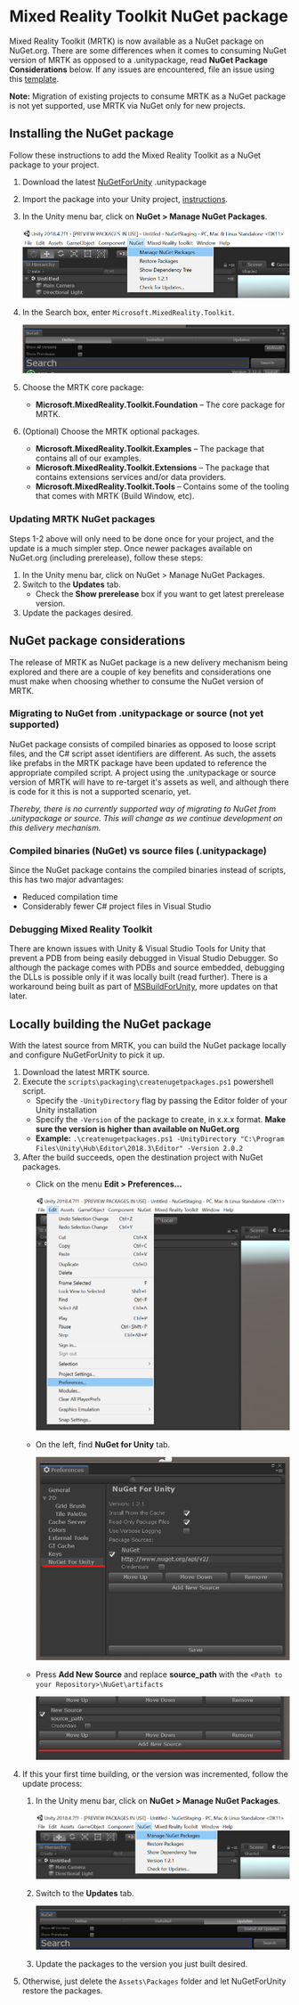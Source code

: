 # Mixed Reality Toolkit NuGet package

Mixed Reality Toolkit (MRTK) is now available as a NuGet package on NuGet.org. There are some differences when it comes to consuming NuGet version of MRTK as opposed to a .unitypackage, read **NuGet Package Considerations** below. If any issues are encountered, file an issue using this [template](https://github.com/microsoft/MixedRealityToolkit-Unity/issues/new?assignees=&labels=Bug,Package%20Management%20-%20NuGet&template=bug-report.md&title=).

**Note:** Migration of existing projects to consume MRTK as a NuGet package is not yet supported, use MRTK via NuGet only for new projects.

## Installing the NuGet package

Follow these instructions to add the Mixed Reality Toolkit as a NuGet package to your project.

1. Download the latest [NuGetForUnity](https://github.com/GlitchEnzo/NuGetForUnity/releases/latest) .unitypackage
1. Import the package into your Unity project, [instructions](https://docs.unity3d.com/Manual/AssetPackages.html).
1. In the Unity menu bar, click on **NuGet > Manage NuGet Packages**.

    ![Manage NuGet Packages](Images/NuGet/ManageNuGetPackages.png)
1. In the Search box, enter `Microsoft.MixedReality.Toolkit`.

    ![Manage NuGet Packages](Images/NuGet/SearchBox.png)
1. Choose the MRTK core package:
    - **Microsoft.MixedReality.Toolkit.Foundation** – The core package for MRTK.
1. (Optional) Choose the MRTK optional packages.
    - **Microsoft.MixedReality.Toolkit.Examples** – The package that contains all of our examples.
    - **Microsoft.MixedReality.Toolkit.Extensions** – The package that contains extensions services and/or data providers.
    - **Microsoft.MixedReality.Toolkit.Tools** – Contains some of the tooling that comes with MRTK (Build Window, etc).

### Updating MRTK NuGet packages

Steps 1-2 above will only need to be done once for your project, and the update is a much simpler step. Once newer packages available on NuGet.org (including prerelease), follow these steps:

1. In the Unity menu bar, click on NuGet > Manage NuGet Packages.
1. Switch to the **Updates** tab.
    - Check the **Show prerelease** box if you want to get latest prerelease version.
1. Update the packages desired.

## NuGet package considerations

The release of MRTK as NuGet package is a new delivery mechanism being explored and there are a couple of key benefits and considerations one must make when choosing whether to consume the NuGet version of MRTK.

### Migrating to NuGet from .unitypackage or source (not yet supported)

NuGet package consists of compiled binaries as opposed to loose script files, and the C# script asset identifiers are different. As such, the assets like prefabs in the MRTK package have been updated to reference the appropriate compiled script. A project using the .unitypackage or source version of MRTK will have to re-target it's assets as well, and although there is code for it this is not a supported scenario, yet.

*Thereby, there is no currently supported way of migrating to NuGet from .unitypackage or source. This will change as we continue development on this delivery mechanism.*

### Compiled binaries (NuGet) vs source files (.unitypackage)

Since the NuGet package contains the compiled binaries instead of scripts, this has two major advantages:

- Reduced compilation time
- Considerably fewer C# project files in Visual Studio

### Debugging Mixed Reality Toolkit

There are known issues with Unity & Visual Studio Tools for Unity that prevent a PDB from being easily debugged in Visual Studio Debugger. So although the package comes with PDBs and source embedded, debugging the DLLs is possible only if it was locally built (read further). There is a workaround being built as part of [MSBuildForUnity](https://github.com/microsoft/MSBuildForUnity/), more updates on that later.

## Locally building the NuGet package

With the latest source from MRTK, you can build the NuGet package locally and configure NuGetForUnity to pick it up.

1. Download the latest MRTK source.
1. Execute the `scripts\packaging\createnugetpackages.ps1` powershell script.
    - Specify the `-UnityDirectory` flag by passing the Editor folder of your Unity installation
    - Specify the `-Version` of the package to create, in x.x.x format. **Make sure the version is higher than available on NuGet.org**
    - **Example:** `.\createnugetpackages.ps1 -UnityDirectory "C:\Program Files\Unity\Hub\Editor\2018.3\Editor" -Version 2.0.2`
1. After the build succeeds, open the destination project with NuGet packages.
    - Click on the menu **Edit > Preferences...**

        ![Edit Preferences Menu Item](Images/NuGet/ProjectPreferences.png)
    - On the left, find **NuGet for Unity** tab.

        ![Edit Preferences Menu Item](Images/NuGet/NuGetForUnityPreferencesTab.png)
    - Press **Add New Source** and replace **source_path** with the `<Path to your Repository>\NuGet\artifacts`

        ![Edit Preferences Menu Item](Images/NuGet/AddNewSource.png)
1. If this your first time building, or the version was incremented, follow the update process:
    1. In the Unity menu bar, click on **NuGet > Manage NuGet Packages**.

        ![Manage NuGet Packages](Images/NuGet/ManageNuGetPackages.png)
    1. Switch to the **Updates** tab.

        ![Manage NuGet Packages](Images/NuGet/UpdatesTab.png)
    1. Update the packages to the version you just built desired.
1. Otherwise, just delete the `Assets\Packages` folder and let NuGetForUnity restore the packages.
